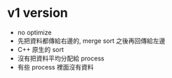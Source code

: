 # v1 version

- no optimize
- 先把資料都傳給右邊的, merge sort 之後再回傳給左邊
- C++ 原生的 sort
- 沒有把資料平均分配給 process
- 有些 process 裡面沒有資料
